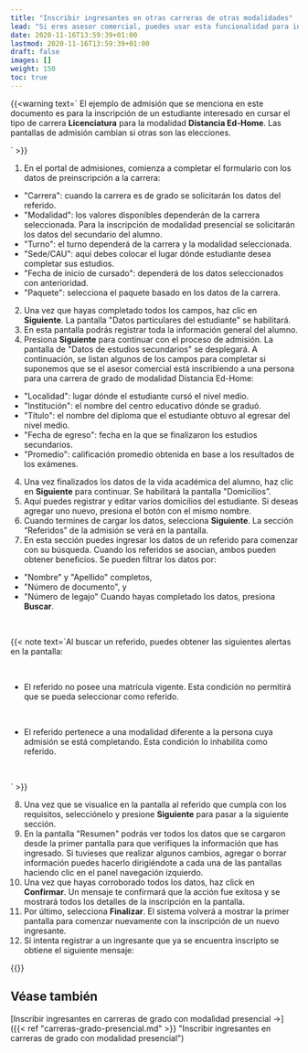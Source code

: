 ```yaml
---
title: "Inscribir ingresantes en otras carreras de otras modalidades"
lead: "Si eres asesor comercial, puedes usar esta funcionalidad para inscribir a nuevos estudiantes que se encuentren interesados en cursar carreras de otras modalidades en la universidad."
date: 2020-11-16T13:59:39+01:00
lastmod: 2020-11-16T13:59:39+01:00
draft: false
images: []
weight: 150
toc: true
---
```


{{<warning text=` El ejemplo de admisión que se menciona en este documento es para la inscripción de un estudiante interesado en cursar el tipo de carrera <b>Licenciatura</b> para la modalidad <b>Distancia Ed-Home</b>. Las pantallas de admisión cambian si otras son las elecciones.

` >}}
</b>

1. En el portal de admisiones, comienza a completar el formulario con los datos de preinscripción a la carrera: 
</b>

- "Carrera": cuando la carrera es de grado se solicitarán los datos del referido.
- "Modalidad": los valores disponibles dependerán de la carrera seleccionada. Para la inscripción de modalidad presencial se solicitarán los datos del secundario del alumno.
- "Turno": el turno dependerá de la carrera y la modalidad seleccionada.
- "Sede/CAU": aquí debes colocar el lugar dónde estudiante desea completar sus estudios.
- "Fecha de inicio de cursado": dependerá de los datos seleccionados con anterioridad.
- "Paquete": selecciona el paquete basado en los datos de la carrera.

2. Una vez que hayas completado todos los campos, haz clic en **Siguiente**. La pantalla "Datos particulares del estudiante" se habilitará.
3. En esta pantalla podrás registrar toda la información general del alumno.
4. Presiona **Siguiente** para continuar con el proceso de admisión. La pantalla de "Datos de estudios secundarios" se desplegará. A continuación, se listan algunos de los campos para completar si suponemos que se el asesor comercial está inscribiendo a una persona para una carrera de grado de modalidad Distancia Ed-Home:
</b>

- "Localidad": lugar dónde el estudiante cursó el nivel medio.
- "Institución": el nombre del centro educativo dónde se graduó.
- "Título": el nombre del diploma que el estudiante obtuvo al egresar del nivel medio. 
- "Fecha de egreso": fecha en la que se finalizaron los estudios secundarios.
- "Promedio": calificación promedio obtenida en base a los resultados de los exámenes.

4. Una vez finalizados los datos de la vida académica del alumno, haz clic en **Siguiente** para continuar. Se habilitará la pantalla "Domicilios”. 
5. Aquí puedes registrar y editar varios domicilios del estudiante. Si deseas agregar uno nuevo, presiona el botón con el mismo nombre.
6. Cuando termines de cargar los datos, selecciona **Siguiente**. La sección “Referidos” de la admisión se verá en la pantalla.
1. En esta sección puedes ingresar los datos de un referido para comenzar con su búsqueda. Cuando los referidos se asocian, ambos pueden obtener beneficios. Se pueden filtrar los datos por:
- "Nombre" y "Apellido" completos,
- "Número de documento", y 
- "Número de legajo"
Cuando hayas completado los datos, presiona **Buscar**.
<br>

{{< note text=`Al buscar un referido, puedes obtener las siguientes alertas en la pantalla:

<br>

- El referido no posee una matrícula vigente. Esta condición no permitirá que se pueda seleccionar como referido.
<br>

- El referido pertenece a una modalidad diferente a la persona cuya admisión se está completando. Esta condición lo inhabilita como referido.
<br>

` >}}
</b>

8. Una vez que se visualice en la pantalla al referido que cumpla con los requisitos, selecciónelo y presione **Siguiente** para pasar a la siguiente sección.
9. En la pantalla "Resumen" podrás ver todos los datos que se cargaron desde la primer pantalla para que verifiques la información que has ingresado. Si tuvieses que realizar algunos cambios, agregar o borrar información puedes hacerlo dirigiéndote a cada una de las pantallas haciendo clic en el panel navegación izquierdo.
10. Una vez que hayas corroborado todos los datos, haz click en **Confirmar**. Un mensaje te confirmará que la acción fue exitosa y se mostrará todos los detalles de la inscripción en la pantalla.
11. Por último, selecciona **Finalizar**. El sistema volverá a mostrar la primer pantalla para comenzar nuevamente con la inscripción de un nuevo ingresante.
1. Si intenta registrar a un ingresante que ya se encuentra inscripto se obtiene el siguiente mensaje:

{{<warning text="Si intentas registrar a un ingresante que ya se encuentra inscripto obtendrás el siguiente mensaje: La operación no se puede completar. El estudiante que intentas registrar ya se encuentra inscripto en esta carrera. Legajo: XXXXX.">}}

## Véase también

[Inscribir ingresantes en carreras de grado con modalidad presencial →]({{< ref "carreras-grado-presencial.md" >}} "Inscribir ingresantes en carreras de grado con modalidad presencial")
